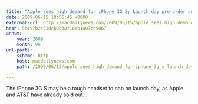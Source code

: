 ```yaml
---
title: "Apple sees high demand for iPhone 3G S; Launch day pre-order units already  sold out"
date: 2009-06-15 18:56:45 +0000
external-url: http://macdailynews.com/2009/06/15/apple_sees_high_demand_for_iphone_3g_s_launch_day_pre_order_units_already_s/
hash: 5b197b2e53dcb0b38716eb1a07cc9067
annum:
    year: 2009
    month: 06
url-parts:
    scheme: http
    host: macdailynews.com
    path: /2009/06/15/apple_sees_high_demand_for_iphone_3g_s_launch_day_pre_order_units_already_s/

---
```


The iPhone 3G S may be a tough handset to nab on launch day, as Apple and AT&T have already sold out... 


